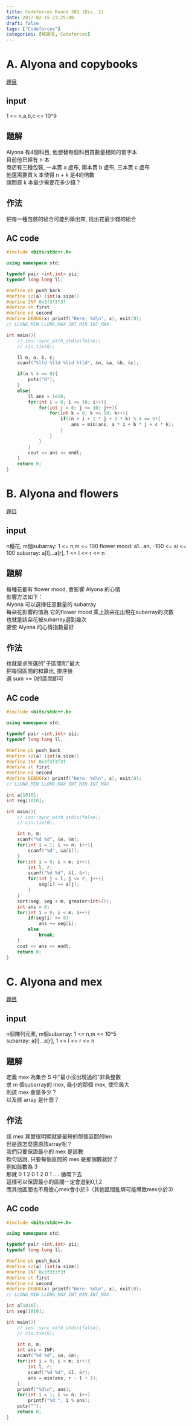```yaml
---
title: Codeforces Round 381 (Div. 2)
date: 2017-02-15 23:25:00
draft: false
tags: ["Codeforces"]
categories: [解題區, Codeforces]
---
```


# A. Alyona and copybooks
[題目](http://codeforces.com/contest/740/problem/A)

## input
1 <= n,a,b,c <= 10^9

## 題解
Alyona 有4個科目, 他想替每個科目買數量相同的習字本<br>
目前他已經有 n 本<br>
商店有三種包裝, 一本賣 a 盧布, 兩本賣 b 盧布, 三本賣 c 盧布<br>
他還需要買 k 本使得 n + k 是4的倍數<br>
請問買 k 本最少需要花多少錢？

## 作法
把每一種包裝的組合可能列舉出來, 找出花最少錢的組合

## AC code
```cpp
#include <bits/stdc++.h>

using namespace std;

typedef pair <int,int> pii;
typedef long long ll;

#define pb push_back
#define sz(a) (int)a.size()
#define INF 0x3f3f3f3f
#define st first
#define nd second
#define DEBUG(x) printf("Here: %d\n", x), exit(0);
// LLONG_MIN LLONG_MAX INT_MIN INT_MAX

int main(){
    // ios::sync_with_stdio(false);
    // cin.tie(0);

	ll n, a, b, c;
    scanf("%lld %lld %lld %lld", &n, &a, &b, &c);

    if(n % 4 == 0){
    	puts("0");
    }
    else{
    	ll ans = 1e18;
    	for(int i = 0; i <= 10; i++){
    		for(int j = 0; j <= 10; j++){
    			for(int k = 0; k <= 10; k++){
    				if((n + i + 2 * j + 3 * k) % 4 == 0){
    					ans = min(ans, a * i + b * j + c * k);
    				}
    			}
    		}
    	}
    	cout << ans << endl;
    }
    return 0;
}
```

# B. Alyona and flowers
[題目](http://codeforces.com/contest/740/problem/B)

## input
n種花, m個subarray: 1 <= n,m <= 100
flower mood: a1...an, -100 <= ai <= 100
subarray: a[l]...a[r], 1 <= l <= r <= n

## 題解
每種花都有 flower mood, 會影響 Alyona 的心情<br>
影響方法如下：<br>
Alyona 可以選擇任意數量的 subarray<br>
每朵花影響的值為 它的flower mood 乘上該朵花出現在subarray的次數<br>
也就是該朵花被subarray選到幾次<br>
要使 Alyona 的心情指數最好

## 作法
也就是求所選的"子區間和"最大<br>
把每個區間的和算出, 排序後<br>
選 sum >= 0的區間即可

## AC code
```cpp
#include <bits/stdc++.h>

using namespace std;

typedef pair <int,int> pii;
typedef long long ll;

#define pb push_back
#define sz(a) (int)a.size()
#define INF 0x3f3f3f3f
#define st first
#define nd second
#define DEBUG(x) printf("Here: %d\n", x), exit(0);
// LLONG_MIN LLONG_MAX INT_MIN INT_MAX

int a[1010];
int seg[1010];

int main(){
    // ios::sync_with_stdio(false);
    // cin.tie(0);

	int n, m;
	scanf("%d %d", &n, &m);
	for(int i = 1; i <= n; i++){
		scanf("%d", &a[i]);
	}
	for(int i = 0; i < m; i++){
		int l, r;
		scanf("%d %d", &l, &r);
		for(int j = l; j <= r; j++){
			seg[i] += a[j];
		}
	}
	sort(seg, seg + m, greater<int>());
	int ans = 0;
	for(int i = 0; i < m; i++){
		if(seg[i] >= 0)
			ans += seg[i];
		else
			break;
	}
	cout << ans << endl;
    return 0;
}
```

# C. Alyona and mex
[題目](http://codeforces.com/contest/740/problem/C)

## input
n個陣列元素, m個subarray: 1 <= n,m <= 10^5<br>
subarray: a[l]...a[r], 1 <= l <= r <= n

## 題解
定義 mex 為集合 S 中"最小沒出現過的"非負整數<br>
求 m 個subarray的 mex, 最小的那個 mex, 使它最大<br>
則該 mex 會是多少？<br>
以及該 array 是什麼？

## 作法
該 mex 其實很明顯就是最短的那個區間的len<br>
但是該怎麼還原該array呢？<br>
我們只要保證最小的 mex 是該數<br>
換句話說, 只要每個區間的 mex 是那個數就好了<br>
例如該數為 3<br>
那就 0 1 2 0 1 2 0 1 .....循環下去<br>
這樣可以保證最小的區間一定會選到0,1,2<br>
而其他區間也不用擔心mex會小於3（其他區間亂填可能導致mex小於3)

## AC code
```cpp
#include <bits/stdc++.h>

using namespace std;

typedef pair <int,int> pii;
typedef long long ll;

#define pb push_back
#define sz(a) (int)a.size()
#define INF 0x3f3f3f3f
#define st first
#define nd second
#define DEBUG(x) printf("Here: %d\n", x), exit(0);
// LLONG_MIN LLONG_MAX INT_MIN INT_MAX

int a[1010];
int seg[1010];

int main(){
    // ios::sync_with_stdio(false);
    // cin.tie(0);

	int n, m;
	int ans = INF;
	scanf("%d %d", &n, &m);
	for(int i = 0; i < m; i++){
		int l, r;
		scanf("%d %d", &l, &r);
		ans = min(ans, r - l + 1);
	}
	printf("%d\n", ans);
	for(int i = 1; i <= n; i++)
		printf("%d ", i % ans);
	puts("");
    return 0;
}
```
